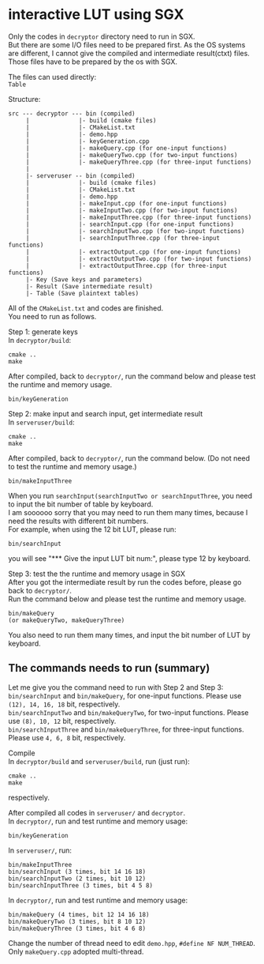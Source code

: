 # interactive LUT using SGX
Only the codes in `decryptor` directory need to run in SGX.<br>
But there are some I/O files need to be prepared first. As the OS systems are different, I cannot give the compiled and intermediate result(ctxt) files. Those files have to be prepared by the os with SGX.

The files can used directly:<br>
`Table`<br>

 Structure:
 ```
 src --- decryptor --- bin (compiled)
      |              |- build (cmake files)
      |              |- CMakeList.txt
      |              |- demo.hpp
      |              |- keyGeneration.cpp
      |              |- makeQuery.cpp (for one-input functions)
      |              |- makeQueryTwo.cpp (for two-input functions)
      |              |- makeQueryThree.cpp (for three-input functions)
      |              
      |- serveruser -- bin (compiled)
      |              |- build (cmake files)
      |              |- CMakeList.txt
      |              |- demo.hpp
      |              |- makeInput.cpp (for one-input functions)
      |              |- makeInputTwo.cpp (for two-input functions)
      |              |- makeInputThree.cpp (for three-input functions)
      |              |- searchInput.cpp (for one-input functions)
      |              |- searchInputTwo.cpp (for two-input functions)
      |              |- searchInputThree.cpp (for three-input functions)
      |              |- extractOutput.cpp (for one-input functions)
      |              |- extractOutputTwo.cpp (for two-input functions)
      |              |- extractOutputThree.cpp (for three-input functions)
      |- Key (Save keys and parameters)
      |- Result (Save intermediate result)
      |- Table (Save plaintext tables)
 ```
 All of the `CMakeList.txt` and codes are finished.<br>
 You need to run as follows.<br>

 Step 1: generate keys<br>
 In `decryptor/build`:
 ```
 cmake ..
 make
 ```
 After compiled, back to `decryptor/`, run the command below and please test the runtime and memory usage.
 ```
 bin/keyGeneration
 ```

 Step 2: make input and search input, get intermediate result<br>
 In `serveruser/build`:
 ```
 cmake ..
 make
 ```
 After compiled, back to `decryptor/`, run the command below. (Do not need to test the runtime and memory usage.)
 ```
 bin/makeInputThree
 ```
When you run `searchInput(searchInputTwo or searchInputThree`, you need to input the bit number of table by keyboard.<br>
I am soooooo sorry that you may need to run them many times, because I need the results with different bit numbers.<br>
For example, when using the 12 bit LUT, please run:
```
bin/searchInput
```
you will see "*** Give the input LUT bit num:", please type 12 by keyboard.<br>

Step 3: test the the runtime and memory usage in SGX<br>
After you got the intermediate result by run the codes before, please go back to `decryptor/`.<br>
Run the command below and please test the runtime and memory usage.
```
bin/makeQuery
(or makeQueryTwo, makeQueryThree)
```
You also need to run them many times, and input the bit number of LUT by keyboard.

## The commands needs to run (summary)
Let me give you the command need to run with Step 2 and Step 3:<br>
`bin/searchInput` and `bin/makeQuery`, for one-input functions. Please use `(12), 14, 16, 18` bit, respectively.<br>
`bin/searchInputTwo` and `bin/makeQueryTwo`, for two-input functions. Please use `(8), 10, 12` bit, respectively.<br>
`bin/searchInputThree` and `bin/makeQueryThree`, for three-input functions. Please use `4, 6, 8` bit, respectively.<br>

Compile<br>
In `decryptor/build` and `serveruser/build`, run (just run):
```
cmake ..
make
```
respectively.<br>

After compiled all codes in `serveruser/` and `decryptor`.<br>
In `decryptor/`, run and test runtime and memory usage:
```
bin/keyGeneration
```
In `serveruser/`, run:
```
bin/makeInputThree
bin/searchInput (3 times, bit 14 16 18)
bin/searchInputTwo (2 times, bit 10 12)
bin/searchInputThree (3 times, bit 4 5 8)
```
In `decryptor/`, run and test runtime and memory usage:
```
bin/makeQuery (4 times, bit 12 14 16 18)
bin/makeQueryTwo (3 times, bit 8 10 12)
bin/makeQueryThree (3 times, bit 4 6 8)
```

Change the number of thread need to edit `demo.hpp`, `#define NF NUM_THREAD`.<br>
Only `makeQuery.cpp` adopted multi-thread.
